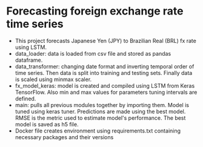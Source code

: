 # Forecasting foreign exchange rate time series
- This project forecasts Japanese Yen (JPY) to Brazilian Real (BRL) fx rate using LSTM. 
- data_loader: data is loaded from csv file and stored as pandas dataframe.
- data_transformer: changing date format and inverting temporal order of time series. Then data is split into training and testing sets. Finally data is scaled using minmax scaler.
- fx_model_keras: model is created and compiled using LSTM from Keras TensorFlow. Also min and max values for parameters tuning intervals are defined.
- main: pulls all previous modules together by importing them. Model is tuned using keras tuner. Predictions are made using the best model. RMSE is the metric used to estimate model's performance. The best model is saved as h5 file.
- Docker file creates environment using requirements.txt containing necessary packages and their versions

